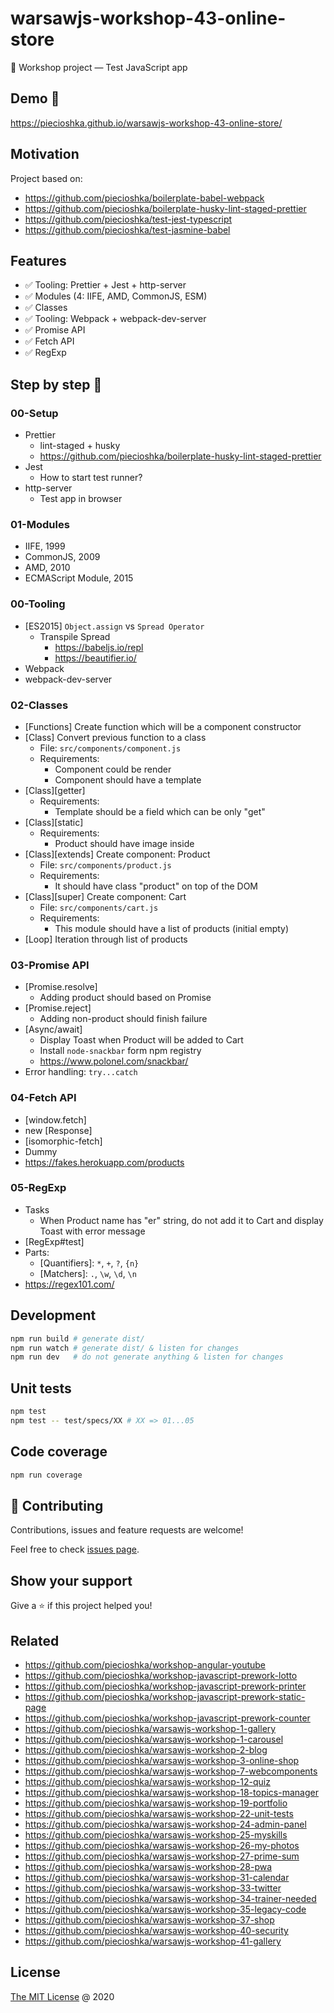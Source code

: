 # warsawjs-workshop-43-online-store

💾 Workshop project — Test JavaScript app

## Demo 🎉

<https://piecioshka.github.io/warsawjs-workshop-43-online-store/>

## Motivation

Project based on:

-   <https://github.com/piecioshka/boilerplate-babel-webpack>
-   <https://github.com/piecioshka/boilerplate-husky-lint-staged-prettier>
-   <https://github.com/piecioshka/test-jest-typescript>
-   <https://github.com/piecioshka/test-jasmine-babel>

## Features

-   :white_check_mark: Tooling: Prettier + Jest + http-server
-   :white_check_mark: Modules (4: IIFE, AMD, CommonJS, ESM)
-   :white_check_mark: Classes
-   :white_check_mark: Tooling: Webpack + webpack-dev-server
-   :white_check_mark: Promise API
-   :white_check_mark: Fetch API
-   :white_check_mark: RegExp

## Step by step 👣

### 00-Setup

-   Prettier
    -   lint-staged + husky
    -   <https://github.com/piecioshka/boilerplate-husky-lint-staged-prettier>
-   Jest
    -   How to start test runner?
-   http-server
    -   Test app in browser

### 01-Modules

-   IIFE, 1999
-   CommonJS, 2009
-   AMD, 2010
-   ECMAScript Module, 2015

### 00-Tooling

-   [ES2015] `Object.assign` vs `Spread Operator`
    -   Transpile Spread
        -   <https://babeljs.io/repl>
        -   <https://beautifier.io/>
-   Webpack
-   webpack-dev-server

### 02-Classes

-   [Functions] Create function which will be a component constructor
-   [Class] Convert previous function to a class
    -   File: `src/components/component.js`
    -   Requirements:
        -   Component could be render
        -   Component should have a template
-   [Class][getter]
    -   Requirements:
        -   Template should be a field which can be only "get"
-   [Class][static]
    -   Requirements:
        -   Product should have image inside
-   [Class][extends] Create component: Product
    -   File: `src/components/product.js`
    -   Requirements:
        -   It should have class "product" on top of the DOM
-   [Class][super] Create component: Cart
    -   File: `src/components/cart.js`
    -   Requirements:
        -   This module should have a list of products (initial empty)
-   [Loop] Iteration through list of products

### 03-Promise API

-   [Promise.resolve]
    -   Adding product should based on Promise
-   [Promise.reject]
    -   Adding non-product should finish failure
-   [Async/await]
    -   Display Toast when Product will be added to Cart
    -   Install `node-snackbar` form npm registry
    -   <https://www.polonel.com/snackbar/>
-   Error handling: `try...catch`

### 04-Fetch API

-   [window.fetch]
-   new [Response]
-   [isomorphic-fetch]
-   Dummy
-   <https://fakes.herokuapp.com/products>

### 05-RegExp

-   Tasks
    -   When Product name has "er" string, do not add it to Cart and display Toast with error message
-   [RegExp#test]
-   Parts:
    -   [Quantifiers]: `*`, `+`, `?`, `{n}`
    -   [Matchers]: `.`, `\w`, `\d`, `\n`
-   <https://regex101.com/>

## Development

```bash
npm run build # generate dist/
npm run watch # generate dist/ & listen for changes
npm run dev   # do not generate anything & listen for changes
```

## Unit tests

```bash
npm test
npm test -- test/specs/XX # XX => 01...05
```

## Code coverage

```bash
npm run coverage
```

## 🤝 Contributing

Contributions, issues and feature requests are welcome!

Feel free to check [issues page](https://github.com/piecioshka/warsawjs-workshop-43-online-store/issues/).

## Show your support

Give a ⭐️ if this project helped you!

## Related

-   <https://github.com/piecioshka/workshop-angular-youtube>
-   <https://github.com/piecioshka/workshop-javascript-prework-lotto>
-   <https://github.com/piecioshka/workshop-javascript-prework-printer>
-   <https://github.com/piecioshka/workshop-javascript-prework-static-page>
-   <https://github.com/piecioshka/workshop-javascript-prework-counter>
-   <https://github.com/piecioshka/warsawjs-workshop-1-gallery>
-   <https://github.com/piecioshka/warsawjs-workshop-1-carousel>
-   <https://github.com/piecioshka/warsawjs-workshop-2-blog>
-   <https://github.com/piecioshka/warsawjs-workshop-3-online-shop>
-   <https://github.com/piecioshka/warsawjs-workshop-7-webcomponents>
-   <https://github.com/piecioshka/warsawjs-workshop-12-quiz>
-   <https://github.com/piecioshka/warsawjs-workshop-18-topics-manager>
-   <https://github.com/piecioshka/warsawjs-workshop-19-portfolio>
-   <https://github.com/piecioshka/warsawjs-workshop-22-unit-tests>
-   <https://github.com/piecioshka/warsawjs-workshop-24-admin-panel>
-   <https://github.com/piecioshka/warsawjs-workshop-25-myskills>
-   <https://github.com/piecioshka/warsawjs-workshop-26-my-photos>
-   <https://github.com/piecioshka/warsawjs-workshop-27-prime-sum>
-   <https://github.com/piecioshka/warsawjs-workshop-28-pwa>
-   <https://github.com/piecioshka/warsawjs-workshop-31-calendar>
-   <https://github.com/piecioshka/warsawjs-workshop-33-twitter>
-   <https://github.com/piecioshka/warsawjs-workshop-34-trainer-needed>
-   <https://github.com/piecioshka/warsawjs-workshop-35-legacy-code>
-   <https://github.com/piecioshka/warsawjs-workshop-37-shop>
-   <https://github.com/piecioshka/warsawjs-workshop-40-security>
-   <https://github.com/piecioshka/warsawjs-workshop-41-gallery>

## License

[The MIT License](http://piecioshka.mit-license.org) @ 2020
